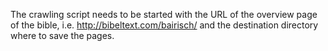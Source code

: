 The crawling script needs to be started with the URL of the overview
page of the bible, i.e. http://bibeltext.com/bairisch/ and the destination
directory where to save the pages. 
